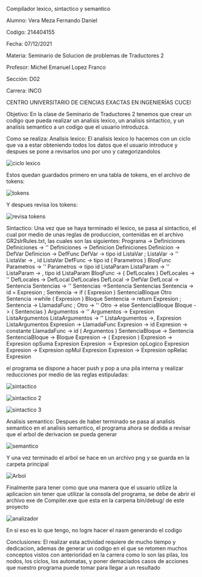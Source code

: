 Compilador lexico, sintactico y semantico

Alumno: Vera Meza Fernando Daniel

Codigo: 214404155

Fecha: 07/12/2021

Materia: Seminario de Solucion de problemas de Traductores 2

Profesor: Michel Emanuel Lopez Franco

Sección: D02

Carrera: INCO

CENTRO UNIVERSITARIO DE CIENCIAS EXACTAS EN INGENIERÍAS CUCEI

Objetivo:
En la clase de Seminario de Traductores 2 tenemos que crear un codigo que pueda realizar un analisis lexico, un analisis sintactico, y un analisis semantico a un codigo que el usuario introduzca.

Como se realiza:
Analisis lexico:
El analisis lexico lo hacemos con un ciclo que va a estar obteniendo todos los datos que el usuario introduce y despues se pone a revisarlos uno por uno y categorizandolos

![ciclo lexico](https://user-images.githubusercontent.com/89429934/145030972-6c0fa97a-ea5b-4ca2-aaca-433b49832d5c.PNG)

Estos quedan guardados primero en una tabla de tokens, en el archivo de tokens:

![tokens](https://user-images.githubusercontent.com/89429934/145031048-26220dd8-ddfd-4be4-9e8d-cea7450613e7.PNG)

Y despues revisa los tokens:

![revisa tokens](https://user-images.githubusercontent.com/89429934/145031068-05bcb387-d989-4860-ad78-2561ca69c379.PNG)


Sintactico:
Una vez que se haya terminado el lexico, se pasa al sintactico, el cual por medio de unas reglas de produccion, contenidas en el archivo GR2slrRules.txt, las cuales son las siguientes:
Programa -> Definiciones
Definiciones -> ''
Definiciones -> Definicion Definiciones
Definicion -> DefVar
Definicion -> DefFunc
DefVar -> tipo id ListaVar ;
ListaVar -> ''
ListaVar -> , id ListaVar
DefFunc -> tipo id ( Parametros ) BloqFunc
Parametros -> ''
Parametros -> tipo id ListaParam
ListaParam -> ''
ListaParam -> , tipo id ListaParam
BloqFunc -> { DefLocales }
DefLocales -> ''
DefLocales -> DefLocal DefLocales
DefLocal -> DefVar
DefLocal -> Sentencia
Sentencias -> ''
Sentencias ->Sentencia Sentencias
Sentencia -> id = Expresion ;
Sentencia -> if ( Expresion ) SentenciaBloque Otro
Sentencia ->while ( Expresion ) Bloque
Sentencia -> return Expresion ;
Sentencia -> LlamadaFunc ;
Otro -> ''
Otro -> else SentenciaBloque
Bloque -> { Sentencias }
Argumentos -> ''
Argumentos -> Expresion ListaArgumentos
ListaArgumentos -> ''
ListaArgumentos ->, Expresion ListaArgumentos
Expresion -> LlamadaFunc
Expresion -> id
Expresion -> constante
LlamadaFunc -> id ( Argumentos )
SentenciaBloque -> Sentencia
SentenciaBloque -> Bloque
Expresion -> ( Expresion )
Expresion -> Expresion opSuma Expresion
Expresion -> Expresion opLogico Expresion
Expresion -> Expresion opMul Expresion
Expresion -> Expresion opRelac Expresion



el programa se dispone a hacer push y pop a una pila interna y realizar reducciones por medio de las reglas estipuladas:

![sintactico](https://user-images.githubusercontent.com/89429934/145031732-50fb636c-9694-4191-aae8-957e52444052.PNG)

![sintactico 2](https://user-images.githubusercontent.com/89429934/145031748-b83e6df6-07cb-4693-a2de-9452963f817e.PNG)

![sintactico 3](https://user-images.githubusercontent.com/89429934/145031764-f2e8403a-a6a9-4d91-ab4e-b36fd2ca2a5d.PNG)



Analisis semantico:
Despues de haber terminado se pasa al analisis semantico
en el analisis semantico, el programa ahora se dedida a revisar que el arbol de derivacion se pueda generar

![semantico](https://user-images.githubusercontent.com/89429934/145032048-a99fdde1-1190-4abc-ba7a-fb51c596bd01.PNG)

Y una vez terminado el arbol se hace en un archivo png y se guarda en la carpeta principal

![Arbol](https://user-images.githubusercontent.com/89429934/145032305-d9e6c54c-d6ff-46d7-a11e-86a9cfbfe4a5.PNG)

Finalmente para tener como que una manera que el usuario utilize la aplicacion sin tener que utilizar la consola del programa, se debe de abrir el archivo exe de Compiler.exe que esta en la carpena bin/debug/ de este proyecto

![analizador](https://user-images.githubusercontent.com/89429934/145032469-18678a1c-27e2-4c8f-a028-598834b192dd.PNG)


En si eso es lo que tengo, no logre hacer el nasm generando el codigo

Conclusiones:
El realizar esta actividad requiere de mucho tiempo y dedicacion, ademas de generar un codigo en el que se retomen muchos conceptos vistos con anterioridad en la carrera como lo son las pilas, los nodos, los ciclos, los automatas, y poner demaciados casos de acciones que nuestro programa puede tomar para llegar a un resultado
